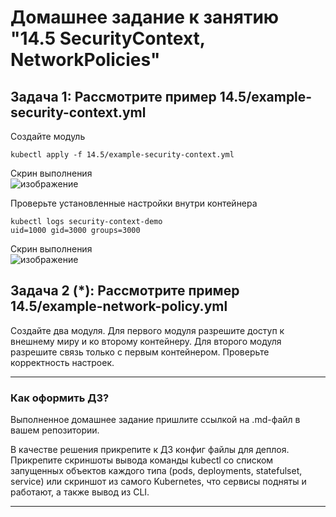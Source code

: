 # Домашнее задание к занятию "14.5 SecurityContext, NetworkPolicies"

## Задача 1: Рассмотрите пример 14.5/example-security-context.yml

Создайте модуль

```
kubectl apply -f 14.5/example-security-context.yml
```
    
Скрин выполнения   
![изображение](https://user-images.githubusercontent.com/87299405/184874090-a23a26a7-a4f0-4ed8-b984-0f706041ec0f.png)

Проверьте установленные настройки внутри контейнера

```
kubectl logs security-context-demo
uid=1000 gid=3000 groups=3000
```
    
Скрин выполнения   
![изображение](https://user-images.githubusercontent.com/87299405/184874250-ee79121b-c87c-41fc-aab9-e595f722037e.png)     
    

## Задача 2 (*): Рассмотрите пример 14.5/example-network-policy.yml

Создайте два модуля. Для первого модуля разрешите доступ к внешнему миру
и ко второму контейнеру. Для второго модуля разрешите связь только с
первым контейнером. Проверьте корректность настроек.

---

### Как оформить ДЗ?

Выполненное домашнее задание пришлите ссылкой на .md-файл в вашем репозитории.

В качестве решения прикрепите к ДЗ конфиг файлы для деплоя. Прикрепите скриншоты вывода команды kubectl со списком запущенных объектов каждого типа (pods, deployments, statefulset, service) или скриншот из самого Kubernetes, что сервисы подняты и работают, а также вывод из CLI.

---
